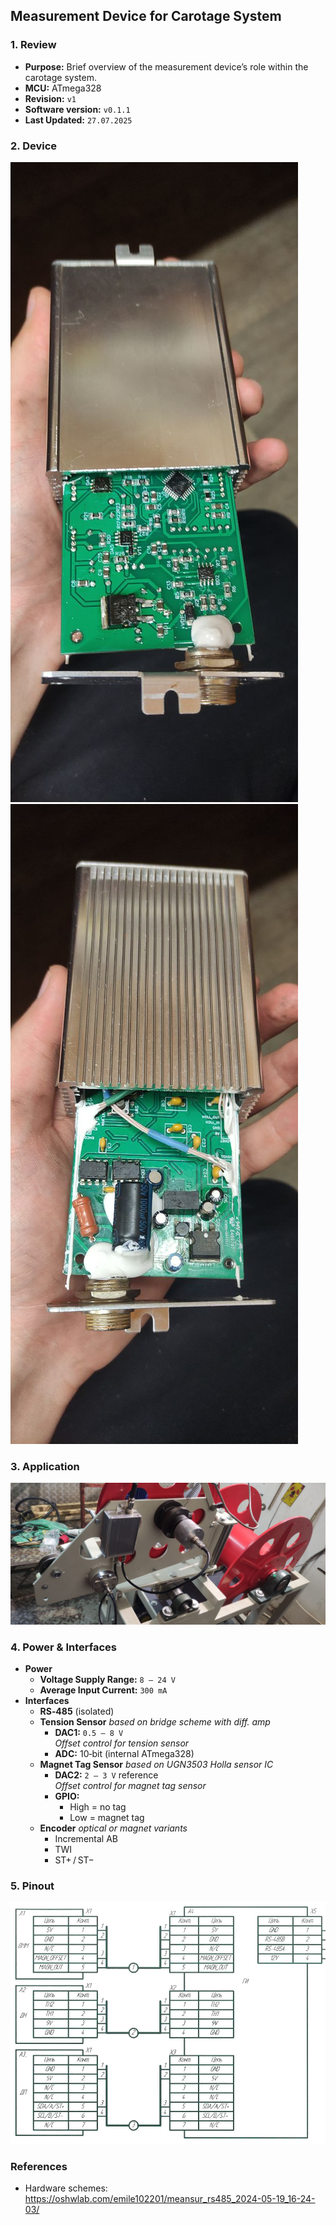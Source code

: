 ## Measurement Device for Carotage System

### 1. Review

- **Purpose:** Brief overview of the measurement device’s role within the carotage system.
- **MCU:** ATmega328
- **Revision:** `v1`
- **Software version:** `v0.1.1` 
- **Last Updated:** `27.07.2025`

### 2. Device
![alt text](resources/meas1.jpg)
![alt text](resources/meas2.jpg)    
### 3. Application
![alt text](resources/head.jpg)
### 4. Power & Interfaces

- **Power**
  - **Voltage Supply Range:** `8 – 24 V`
  - **Average Input Current:** `300 mA`
- **Interfaces**
  - **RS‑485** (isolated)
  - **Tension Sensor**
    *based on bridge scheme with diff. amp*
    - **DAC1:** `0.5 – 8 V`  
      *Offset control for tension sensor*
    - **ADC:** 10‑bit (internal ATmega328)
  - **Magnet Tag Sensor**
    *based on UGN3503 Holla sensor IC*  
    - **DAC2:** `2 – 3 V` reference  
      *Offset control for magnet tag sensor*
    - **GPIO:**  
      - High = no tag  
      - Low  = magnet tag
  - **Encoder**
    *optical or magnet variants*
    - Incremental AB
    - TWI
    - ST+ / ST−
### 5. Pinout
![alt text](resources/pinout.png)
### References 
 - Hardware schemes:  https://oshwlab.com/emile102201/meansur_rs485_2024-05-19_16-24-03/ 
